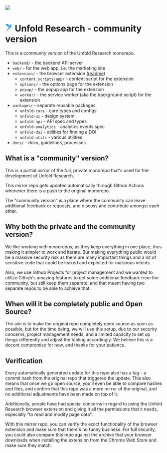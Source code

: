 <a href="https://twitter.com/UnfoldResearch" target="_blank"><img src="https://img.shields.io/twitter/follow/UnfoldResearch?label=Follow&style=social"></a>

# <img src="assets/unfold-logo.svg" height="24"/> Unfold Research - community version

This is a community version of the Unfold Research monorepo.

- `backend/` - the backend API server
- `web/` - for the web app, i.e. the marketing site
- `extension/` - the browser extension ([readme](./extension/README.md#local-dev-setup))
  - `content_scripts/app/` - content script for the extension
  - `options/` - the options page for the extension
  - `popup/` - the popup app for the extension
  - `worker/` - the service worker (aka the background script) for the extension
- `packages/` - separate reusable packages
  - `unfold-core` - core types and configs
  - `unfold-ui` - design system
  - `unfold-api` - API spec and types
  - `unfold-analytics` - analytics events spec
  - `unfold-doi` - utilities for finding a DOI
  - `unfold-utils` - various utilities
- `docs/` - docs, guidelines, processes

## What is a "community" version?

This is a partial mirror of the full, private monorepo that's used for the development of Unfold Research.

This mirror repo gets updated automatically through Github Actions whenever there is a push to the original monorepo.

The "community version" is a place where the community can leave additional feedback or requests, and discuss and contribute amongst each other.

## Why both the private and the community version?

We like working with monorepos, as they keep everything in one place, thus making it simpler to work and iterate. But making everything public would be a massive security risk as there are many important things and a lot of sensitive code that could be leaked and exploited for malicious intents.

Also, we use Github Projects for project management and we wanted to utilize Github's amazing features to get some additional feedback from the community, but still keep them separate, and that meant having two separate repos to be able to achieve that.

## When will it be completely public and Open Source?

The aim _is_ to make the original repo completely open source as soon as possible, but for the time being, we will use this setup, due to our security concerns, project management needs, and a limited capacity to set up things differently and adjust the tooling accordingly. We believe this is a decent compromise for now, and thanks for your patience.

## Verification

Every automatically generated update for this repo also has a tag - a commit hash from the original repo that triggered the update. This also means that once we go open source, you'll even be able to compare hashes and files, and confirm that this repo was a mere mirror of the original, and no additional adjustments have been made on top of it.

Additionally, people have had special concerns in regard to using the Unfold Research browser extension and giving it all the permissions that it needs, especially "to read and modify page data".

With this mirror repo, you can verify the exact functionality of the browser extension and make sure that there's no funny business. For full security, you could also compare this repo against the archive that your browser downloads when installing the extension from the Chrome Web Store and make sure they match.
